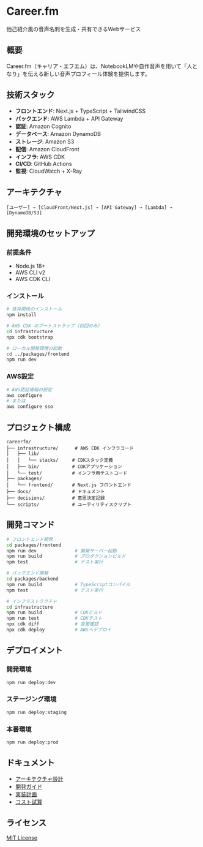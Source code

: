 # Career.fm

他己紹介風の音声名刺を生成・共有できるWebサービス

## 概要

Career.fm（キャリア・エフエム）は、NotebookLMや自作音声を用いて「人となり」を伝える新しい音声プロフィール体験を提供します。

## 技術スタック

- **フロントエンド**: Next.js + TypeScript + TailwindCSS
- **バックエンド**: AWS Lambda + API Gateway
- **認証**: Amazon Cognito
- **データベース**: Amazon DynamoDB
- **ストレージ**: Amazon S3
- **配信**: Amazon CloudFront
- **インフラ**: AWS CDK
- **CI/CD**: GitHub Actions
- **監視**: CloudWatch + X-Ray

## アーキテクチャ

```
[ユーザー] → [CloudFront/Next.js] → [API Gateway] → [Lambda] → [DynamoDB/S3]
```

## 開発環境のセットアップ

### 前提条件

- Node.js 18+
- AWS CLI v2
- AWS CDK CLI

### インストール

```bash
# 依存関係のインストール
npm install

# AWS CDK のブートストラップ（初回のみ）
cd infrastructure
npx cdk bootstrap

# ローカル開発環境の起動
cd ../packages/frontend
npm run dev
```

### AWS設定

```bash
# AWS認証情報の設定
aws configure
# または
aws configure sso
```

## プロジェクト構成

```
careerfm/
├── infrastructure/      # AWS CDK インフラコード
│   ├── lib/
│   │   └── stacks/     # CDKスタック定義
│   ├── bin/            # CDKアプリケーション
│   └── test/           # インフラ用テストコード
├── packages/
│   └── frontend/       # Next.js フロントエンド
├── docs/               # ドキュメント
├── decisions/          # 意思決定記録
└── scripts/            # ユーティリティスクリプト
```

## 開発コマンド

```bash
# フロントエンド開発
cd packages/frontend
npm run dev              # 開発サーバー起動
npm run build            # プロダクションビルド
npm test                 # テスト実行

# バックエンド開発
cd packages/backend
npm run build            # TypeScriptコンパイル
npm test                 # テスト実行

# インフラストラクチャ
cd infrastructure
npm run build            # CDKビルド
npm run test             # CDKテスト
npx cdk diff             # 変更確認
npx cdk deploy           # AWSへデプロイ
```

## デプロイメント

### 開発環境

```bash
npm run deploy:dev
```

### ステージング環境

```bash
npm run deploy:staging
```

### 本番環境

```bash
npm run deploy:prod
```

## ドキュメント

- [アーキテクチャ設計](docs/ARCHITECTURE.md)
- [開発ガイド](CONTRIBUTING.md)
- [実装計画](docs/implementation-plan.md)
- [コスト試算](docs/cost-estimation-aws.md)

## ライセンス

[MIT License](LICENSE)